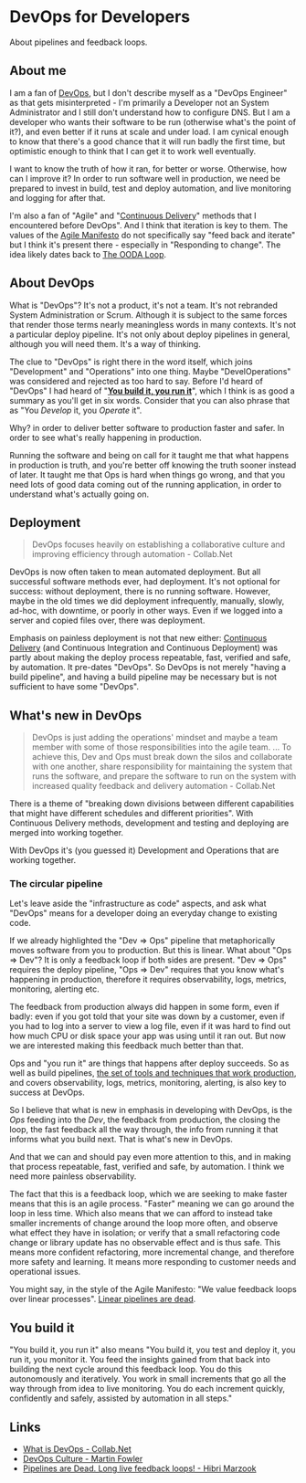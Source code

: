 # DevOps for Developers

About pipelines and feedback loops.

## About me

 I am a fan of [DevOps](https://en.wikipedia.org/wiki/DevOps), but I don't describe myself as a "DevOps Engineer" as that gets misinterpreted -  I'm primarily a Developer not an System Administrator and I still don't understand how to configure DNS. But I am a developer who wants their software to be run (otherwise what's the point of it?), and even better if it runs at scale and under load. I am cynical enough to know that there's a good chance that it will run badly the first time, but optimistic enough to think that I can get it to work well eventually.

 I want to know the truth of how it ran, for better or worse. Otherwise, how can I improve it? In order to run software well in production, we need be prepared to invest in build, test and deploy automation, and live monitoring and logging for after that.

 I'm also a fan of "Agile" and "[Continuous Delivery](https://en.wikipedia.org/wiki/Continuous_delivery)" methods that I encountered before DevOps". And I think that iteration is key to them. The values of the [Agile Manifesto](https://agilemanifesto.org/) do not specifically say "feed back and iterate" but I think it's present there - especially in "Responding to change". The idea likely dates back to  [The OODA Loop](https://en.wikipedia.org/wiki/OODA_loop).

## About DevOps

What is "DevOps"? It's not a product, it's not a team. It's not rebranded System Administration or Scrum. Although it is subject to the same forces that render those terms nearly meaningless words in many contexts. It's not a particular deploy pipeline. It's not only about deploy pipelines in general, although you will need them. It's a way of thinking.

The clue to "DevOps" is right there in the word itself, which joins "Development" and "Operations" into one thing. Maybe "DevelOperations" was considered and rejected as too hard to say. Before I'd heard of "DevOps" I had heard of "**[You build it, you run it](https://www.youtube.com/watch?v=UNxhm89DwlY)**", which I think is as good a summary as you'll get in six words. Consider that you can also phrase that as "You _Develop_ it, you _Operate_ it".

Why? in order to deliver better software to production faster and safer. In order to see what's really happening in production.

Running the software and being on call for it taught me that what happens in production is truth, and you're better off knowing the truth sooner instead of later. It taught me that Ops is hard when things go wrong, and that you need lots of good data coming out of the running application, in order to understand what's actually going on.

## Deployment

> DevOps focuses heavily on establishing a collaborative culture and improving efficiency through automation - Collab.Net

DevOps is now often taken to mean automated deployment. But all successful software methods ever, had deployment.  It's not optional for success: without deployment, there is no running software. However, maybe in the old times we did deployment infrequently, manually, slowly, ad-hoc, with downtime, or poorly in other ways. Even if we logged into a server and copied files over, there was deployment.

Emphasis on painless deployment is not that new either: [Continuous Delivery](https://en.wikipedia.org/wiki/Continuous_delivery) (and Continuous Integration and Continuous Deployment) was partly about making the deploy process repeatable, fast, verified and safe, by automation. It pre-dates "DevOps". So DevOps is not merely "having a build pipeline", and having a build pipeline may be necessary but is not sufficient to have some "DevOps".

## What's new in DevOps

> DevOps is just adding the operations' mindset and maybe a team member with some of those responsibilities into the agile team. ... To achieve this, Dev and Ops must break down the silos and collaborate with one another, share responsibility for maintaining the system that runs the software, and prepare the software to run on the system with increased quality feedback and delivery automation - Collab.Net

There is a theme of "breaking down divisions between different capabilities that might have different schedules and different priorities". With Continuous Delivery methods, development and testing and deploying are merged into working together.

With DevOps it's (you guessed it) Development and Operations that are working together.

### The circular pipeline

Let's leave aside the "infrastructure as code" aspects, and ask what "DevOps" means for a developer doing an everyday change to existing code.

If we already highlighted the "Dev ⇒ Ops" pipeline that metaphorically moves software from you to production. But this is linear. What about "Ops ⇒ Dev"? It is only a feedback loop if both sides are present. "Dev ⇒ Ops" requires the deploy pipeline, "Ops ⇒ Dev" requires that you know what's happening in production, therefore it requires observability, logs, metrics, monitoring, alerting etc.

The feedback from production always did happen in some form, even if badly: even if you got told that your site was down by a customer, even if you had to log into a server to view a log file, even if it was hard to find out how much CPU or disk space your app was using until it ran out. But now we are interested making this feedback much better than that.

Ops and "you run it" are things that happens after deploy succeeds. So as well as build pipelines, [the set of tools and techniques that work production](https://medium.com/@copyconstruct/testing-in-production-the-safe-way-18ca102d0ef1), and covers observability, logs, metrics, monitoring, alerting, is also key to success at DevOps.

So I believe that what is new in emphasis in developing with DevOps, is the *Ops* feeding into the *Dev*, the feedback from production, the closing the loop, the fast feedback all the way through, the info from running it that informs what you build next. That is what's new in DevOps.

And that we can and should pay even more attention to this, and in making that process repeatable, fast, verified and safe, by automation. I think we need more painless observability.

The fact that this is a feedback loop, which we are seeking to make faster means that this is an agile process. "Faster" meaning we can go around the loop in less time. Which also means that we can afford to instead take smaller increments of change around the loop more often, and observe what effect they have in isolation; or verify that a small refactoring code change or library update has no observable effect and is thus safe. This means more confident refactoring, more incremental change, and therefore more safety and learning. It means more responding to customer needs and operational issues.

You might say, in the style of the Agile Manifesto: "We value feedback loops over linear processes". [Linear pipelines are dead](https://speakerdeck.com/hibri/pipelines-are-dead).

## You build it

"You build it, you run it" also means "You build it, you test and deploy it, you run it, you monitor it. You feed the insights gained from that back into building the next cycle around this feedback loop. You do this autonomously and iteratively. You work in small increments that go all the way through from idea to live monitoring. You do each increment quickly, confidently and safely, assisted by automation in all steps."

## Links

* [What is DevOps - Collab.Net](https://resources.collab.net/devops-101/what-is-devops)
* [DevOps Culture - Martin Fowler](https://martinfowler.com/bliki/DevOpsCulture.html)
* [Pipelines are Dead. Long live feedback loops! - Hibri Marzook](https://speakerdeck.com/hibri/pipelines-are-dead)